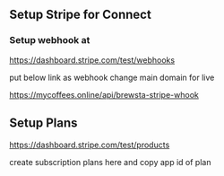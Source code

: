 
## Setup Stripe for Connect

### Setup webhook at

https://dashboard.stripe.com/test/webhooks

put below link as webhook change main domain for live

https://mycoffees.online/api/brewsta-stripe-whook 


## Setup Plans

https://dashboard.stripe.com/test/products 

create subscription plans here and copy app id of plan 
